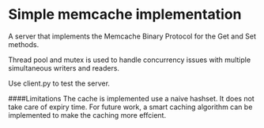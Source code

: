# Simple memcache implementation

A server that implements the Memcache Binary Protocol for the Get and Set methods.

Thread pool and mutex is used to handle concurrency issues with multiple simultaneous writers and readers.

Use client.py to test the server.

####Limitations
The cache is implemented use a naive hashset. It does not take care of expiry time. For future work, a smart caching algorithm can be implemented to make the caching more effcient.
